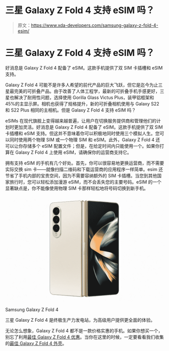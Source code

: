 # 三星 Galaxy Z Fold 4 支持 eSIM 吗？

> 原文：<https://www.xda-developers.com/samsung-galaxy-z-fold-4-esim/>

# 三星 Galaxy Z Fold 4 支持 eSIM 吗？

好消息是 Galaxy Z Fold 4 配备了 eSIM。这款手机提供了双 SIM 卡插槽和 eSIM 支持。

Galaxy Z Fold 4 可能不是许多人希望的前代产品的巨大飞跃，但它是迄今为止三星最完美的可折叠产品。由于改善了人体工程学，最新的可折叠手机手感更好，三星也解决了耐用性问题，选择使用 Gorilla Glass Victus Plus，装甲铝框架和 45%的主显示屏。相机也获得了规格提升，新的可折叠相机使用与 Galaxy S22 和 S22 Plus 相同的主相机。但是 Galaxy Z Fold 4 支持 eSIM 吗？

eSIMs 在现代旗舰上变得越来越普遍，让用户在切换服务提供商和管理他们的计划时更加灵活。好消息是 Galaxy Z Fold 4 配备了 eSIM。这款手机提供了双 SIM 卡插槽和 eSIM 支持。但这并不意味着你可以积极地同时使用三个模拟人生。您可以同时使用两个物理 SIM 或一个物理 SIM 和 eSIM。此外，Galaxy Z Fold 4 还可以让你存储多个 eSIM 配置文件；但是，在给定时间内只能使用一个。如果你打算在 Galaxy Z Fold 4 上使用 eSIM，请确保你的运营商支持它。

拥有支持 eSIM 的手机有几个好处。首先，你可以很容易地更换运营商，而不需要实际交换 sim 卡——就像扫描二维码和下载运营商的应用程序一样简单。esim 还节省了手机内部的宝贵空间，因为不需要容纳额外的 SIM 卡插槽。当您到其他国家旅行时，您可以轻松添加漫游 eSIM，而不会丢失您的主要号码。eSIM 的一个显著缺点是，你不能像使用物理 SIM 卡那样轻松地将号码切换到新手机。

 <picture>![The Galaxy Z Fold 4 is available to buy from Samsung. Through its website, you get access to a fourth, exclusive color and an optional discount through an eligible trade-in.](img/7aac5f1bea6abcb9d3e6054d147a2ca9.png)</picture> 

Samsung Galaxy Z Fold 4

三星 Galaxy Z Fold 4 是终极生产力发电站，为高级用户提供更全面的体验。

无论怎么想象，Galaxy Z Fold 4 都不是一款价格实惠的手机。如果你想买一个，别忘了利用[最佳 Galaxy Z Fold 4 优惠](https://www.xda-developers.com/best-samsung-galaxy-z-fold-4-deals/)。当你在这里的时候，一定要看看我们收集的[最佳 Galaxy Z Fold 4 外壳](https://www.xda-developers.com/best-samsung-galaxy-z-fold-4-cases/)。